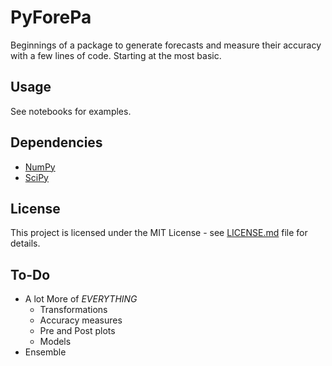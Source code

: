 # PyForePa #
Beginnings of a package to generate forecasts and measure their accuracy with a few lines of code. Starting at the most basic.

## Usage ##
See notebooks for examples.

## Dependencies ##
  * [NumPy](http://www.numpy.org)
  * [SciPy](http://www.scipy.org)
  
## License ##
This project is licensed under the MIT License - see [LICENSE.md](http://www.github.com/jdee-smith/PyForePa/blob/master/LICENSE) file for details.

## To-Do
  * A lot More of *EVERYTHING*
	  * Transformations
      * Accuracy measures
	  * Pre and Post plots
      * Models
  * Ensemble
